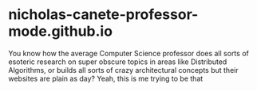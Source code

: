 # nicholas-canete-professor-mode.github.io

You know how the average Computer Science professor does all sorts of esoteric research
on super obscure topics in areas like Distributed Algorithms, or builds all sorts of
crazy architectural concepts but their websites are plain as day? Yeah, this is me trying to
be that